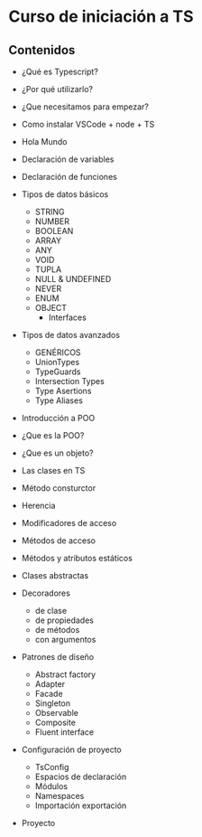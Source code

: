 # Curso de iniciación a TS

## Contenidos
+ ¿Qué es Typescript?
+ ¿Por qué utilizarlo?
+ ¿Que necesitamos para empezar?
+ Como instalar VSCode + node + TS
+ Hola Mundo

+ Declaración de variables
+ Declaración de funciones
+ Tipos de datos básicos
  + STRING
  + NUMBER
  + BOOLEAN
  + ARRAY
  + ANY
  + VOID
  + TUPLA
  + NULL & UNDEFINED
  + NEVER
  + ENUM
  + OBJECT
    + Interfaces
+ Tipos de datos avanzados
  + GENÉRICOS
  + UnionTypes
  + TypeGuards
  + Intersection Types
  + Type Asertions
  + Type Aliases

+ Introducción a POO
+ ¿Que es la POO?
+ ¿Que es un objeto?
+ Las clases en TS
+ Método consturctor
+ Herencia
+ Modificadores de acceso
+ Métodos de acceso
+ Métodos y atributos estáticos
+ Clases abstractas
+ Decoradores 
  + de clase
  + de propiedades
  + de métodos
  + con argumentos
+ Patrones de diseño
  + Abstract factory
  + Adapter
  + Facade
  + Singleton
  + Observable
  + Composite
  + Fluent interface

+ Configuración de proyecto
  + TsConfig
  + Espacios de declaración
  + Módulos
  + Namespaces
  + Importación exportación

+ Proyecto
